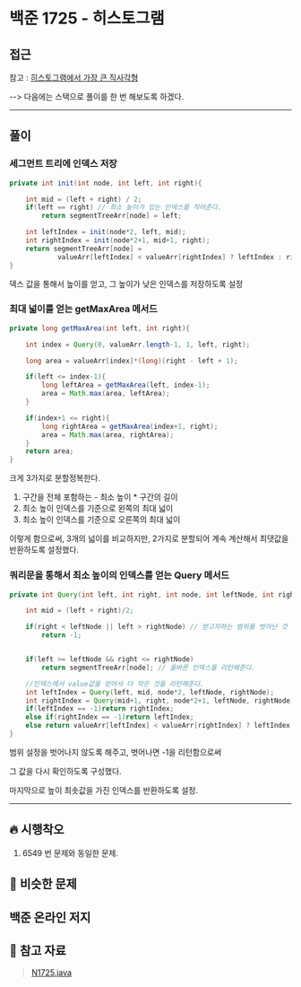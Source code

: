 # 백준 1725 - 히스토그램

## 접근

참고 : [히스토그램에서 가장 큰 직사각형](https://github.com/Rurril/Problem-Solving/blob/Test/Problem-Solving/PS/DivideAndConquer/N1725.md)

--> 다음에는 스택으로 풀이를 한 번 해보도록 하겠다.

---
## 풀이

### 세그먼트 트리에 인덱스 저장

```java
private int init(int node, int left, int right){

    int mid = (left + right) / 2;
    if(left == right) // 최소 높이가 있는 인덱스를 적어준다.
        return segmentTreeArr[node] = left;

    int leftIndex = init(node*2, left, mid);
    int rightIndex = init(node*2+1, mid+1, right);
    return segmentTreeArr[node] =
            valueArr[leftIndex] < valueArr[rightIndex] ? leftIndex : rightIndex;
}
```
덱스 값을 통해서 높이를 얻고, 그 높이가 낮은 인덱스를 저장하도록 설정

### 최대 넓이를 얻는 getMaxArea 메서드

```java
private long getMaxArea(int left, int right){

    int index = Query(0, valueArr.length-1, 1, left, right);

    long area = valueArr[index]*(long)(right - left + 1);

    if(left <= index-1){
        long leftArea = getMaxArea(left, index-1);
        area = Math.max(area, leftArea);
    }

    if(index+1 <= right){
        long rightArea = getMaxArea(index+1, right);
        area = Math.max(area, rightArea);
    }
    return area;
}
```

크게 3가지로 분할정복한다. 

1. 구간을 전체 포함하는 - 최소 높이 * 구간의 길이
2. 최소 높이 인덱스를 기준으로 왼쪽의 최대 넓이
3. 최소 높이 인덱스를 기준으로 오른쪽의 최대 넓이

이렇게 함으로써, 3개의 넓이를 비교하지만, 2가지로 분할되어 계속 계산해서 최댓값을 반환하도록 설정했다.

### 쿼리문을 통해서 최소 높이의 인덱스를 얻는 Query 메서드

```java
private int Query(int left, int right, int node, int leftNode, int rightNode){ // left, right 를 기준으로 최솟값을 같는 인덱스를 리턴해주는 기능

    int mid = (left + right)/2;

    if(right < leftNode || left > rightNode) // 얻고자하는 범위를 벗어난 것
        return -1;


    if(left >= leftNode && right <= rightNode)
        return segmentTreeArr[node]; // 올바른 인덱스를 리턴해준다.

    //인덱스에서 value값을 얻어서 더 작은 것을 리턴해준다.
    int leftIndex = Query(left, mid, node*2, leftNode, rightNode);
    int rightIndex = Query(mid+1, right, node*2+1, leftNode, rightNode);
    if(leftIndex == -1)return rightIndex;
    else if(rightIndex == -1)return leftIndex;
    else return valueArr[leftIndex] < valueArr[rightIndex] ? leftIndex : rightIndex;
}
```
범위 설정을 벗어나지 않도록 해주고, 벗어나면 -1을 리턴함으로써

그 값을 다시 확인하도록 구성했다.

마지막으로 높이 최솟값을 가진 인덱스를 반환하도록 설정.

--- 
## 🔥 시행착오

1. 6549 번 문제와 동일한 문제.

## 🤭 비슷한 문제

백준 온라인 저지
- 


## 💌 참고 자료

> [N1725.java](https://github.com/Rurril/Problem-Solving/blob/Test/Problem-Solving/PS/DivideAndConquer/N1725.java) 